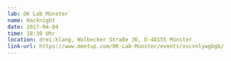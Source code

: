 ```yaml
---
lab: OK Lab Münster
name: Hacknight
date: 2017-04-04
time: 18:30 Uhr
location: drei:klang, Wolbecker Straße 36, D-48155 Münster
link-url: https://www.meetup.com/OK-Lab-Munster/events/xscvnlywgbgb/
---
```

